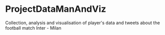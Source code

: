 # ProjectDataManAndViz
Collection, analysis and visualisation of player's data and tweets about the football match Inter - Milan
